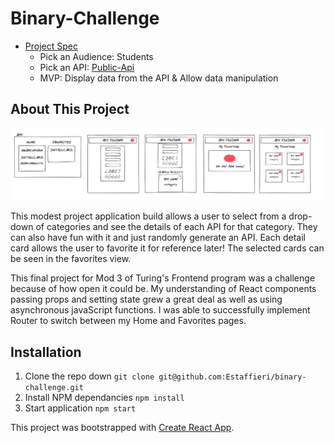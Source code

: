 # Binary-Challenge
- [Project Spec](https://frontend.turing.io/projects/module-3/binary-challenge.html)
  - Pick an Audience: Students
  - Pick an API: [Public-Api](https://github.com/davemachado/public-api)
  - MVP: Display data from the API & Allow data manipulation

## About This Project
<img src="src/Assets/WireFrame-BC.png" alt="rough wireframe of Find An API" width="800">

This modest project application build allows a user to select from a drop-down of categories and see the details of each API for that category. They can also have fun with it and just randomly generate an API. Each detail card allows the user to favorite it for reference later! The selected cards can be seen in the favorites view. 

This final project for Mod 3 of Turing's Frontend program was a challenge because of how open it could be. My understanding of React components passing props and setting state grew a great deal as well as using asynchronous javaScript functions. I was able to successfully implement Router to switch between my Home and Favorites pages. 


## Installation
  1. Clone the repo down ```git clone git@github.com:Estaffieri/binary-challenge.git```
  2. Install NPM dependancies ```npm install```
  3. Start application ```npm start```


This project was bootstrapped with [Create React App](https://github.com/facebook/create-react-app).


